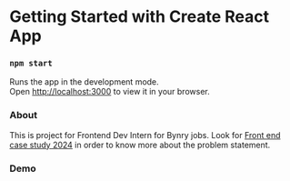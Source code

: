# Getting Started with Create React App

### `npm start`

Runs the app in the development mode.\
Open [http://localhost:3000](http://localhost:3000) to view it in your browser.

### About

This is project for Frontend Dev Intern for Bynry jobs. Look for [Front end case study 2024](https://github.com/Sak-shi-code/my-react-app/blob/main/Frontend%20Case%20Study%202024%20(1).pdf) in order to know more about the problem statement.

### Demo
![]()
